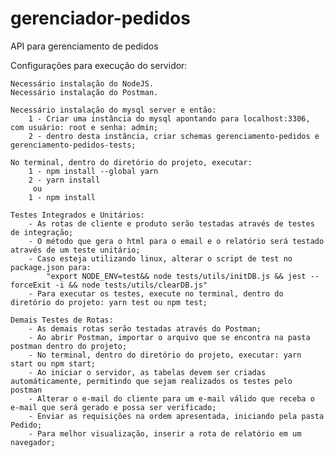 # gerenciador-pedidos
API para gerenciamento de pedidos

Configurações para execução do servidor:

    Necessário instalação do NodeJS.
    Necessário instalação do Postman.

    Necessário instalação do mysql server e então:
        1 - Criar uma instância do mysql apontando para localhost:3306, com usuário: root e senha: admin;
        2 - dentro desta instância, criar schemas gerenciamento-pedidos e gerenciamento-pedidos-tests;

    No terminal, dentro do diretório do projeto, executar:
        1 - npm install --global yarn
        2 - yarn install
         ou
        1 - npm install

    Testes Integrados e Unitários:
        - As rotas de cliente e produto serão testadas através de testes de integração;
        - O método que gera o html para o email e o relatório será testado através de um teste unitário;
        - Caso esteja utilizando linux, alterar o script de test no package.json para:
            "export NODE_ENV=test&& node tests/utils/initDB.js && jest --forceExit -i && node tests/utils/clearDB.js"
        - Para executar os testes, execute no terminal, dentro do diretório do projeto: yarn test ou npm test;

    Demais Testes de Rotas:
        - As demais rotas serão testadas através do Postman;
        - Ao abrir Postman, importar o arquivo que se encontra na pasta postman dentro do projeto;
        - No terminal, dentro do diretório do projeto, executar: yarn start ou npm start;
        - Ao iniciar o servidor, as tabelas devem ser criadas automáticamente, permitindo que sejam realizados os testes pelo postman
        - Alterar o e-mail do cliente para um e-mail válido que receba o e-mail que será gerado e possa ser verificado;
        - Enviar as requisições na ordem apresentada, iniciando pela pasta Pedido;
        - Para melhor visualização, inserir a rota de relatório em um navegador;
